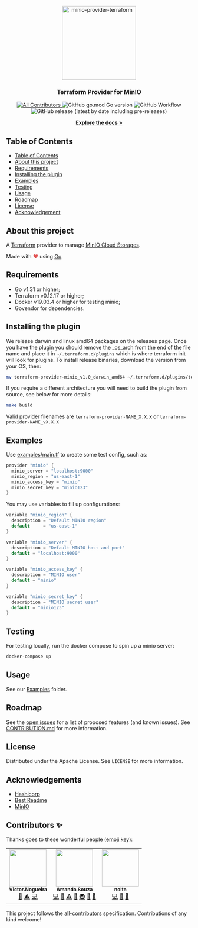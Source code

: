 <p align="center">
  <a href="https://github.com/aminueza/terraform-provider-minio">
    <img src="https://i.imgur.com/yijdDec.png" alt="minio-provider-terraform" width="200">
  </a>
  <h3 align="center" style="font-weight: bold">Terraform Provider for MinIO</h3>
  <p align="center">
    <a href="#contributors-">
      <img alt="All Contributors" src="https://img.shields.io/badge/all_contributors-3-orange.svg?style=flat">
    </a>
    <img alt="GitHub go.mod Go version" src="https://img.shields.io/github/go-mod/go-version/aminueza/terraform-provider-minio">
    <img alt="GitHub Workflow" src="https://github.com/aminueza/terraform-provider-minio/workflows/.github/workflows/go.yml/badge.svg">
    <img alt="GitHub release (latest by date including pre-releases)" src="https://img.shields.io/github/v/release/aminueza/terraform-provider-minio?include_prereleases">
  </p>
  <p align="center">
    <a href="https://github.com/aminueza/terraform-provider-minio/tree/master/docs"><strong>Explore the docs »</strong></a>
  </p>
</p>

## Table of Contents

- [Table of Contents](#table-of-contents)
- [About this project](#about-this-project)
- [Requirements](#requirements)
- [Installing the plugin](#installing-the-plugin)
- [Examples](#examples)
- [Testing](#testing)
- [Usage](#usage)
- [Roadmap](#roadmap)
- [License](#license)
- [Acknowledgement](#acknowledgement)

## About this project

A [Terraform](https://www.terraform.io) provider to manage [MinIO Cloud Storages](https://min.io).

Made with <span style="color: #e25555;">&#9829;</span> using [Go](https://golang.org/).

## Requirements

- Go v1.31 or higher;
- Terraform v0.12.17 or higher;
- Docker v19.03.4 or higher for testing minio;
- Govendor for dependencies.

## Installing the plugin

We release darwin and linux amd64 packages on the releases page. Once you have the plugin you should remove the _os_arch from the end of the file name and place it in `~/.terraform.d/plugins` which is where terraform init will look for plugins. To install release binaries, download the version from your OS, then:

```sh
mv terraform-provider-minio_v1.0_darwin_amd64 ~/.terraform.d/plugins/terraform-provider-minio_v1.0
```

If you require a different architecture you will need to build the plugin from source, see below for more details:

```sh
make build
```

Valid provider filenames are `terraform-provider-NAME_X.X.X` or `terraform-provider-NAME_vX.X.X`

## Examples

Use [examples/main.tf](./examples/main.tf) to create some test config, such as:

```go
provider "minio" {
  minio_server = "localhost:9000"
  minio_region = "us-east-1"
  minio_access_key = "minio"
  minio_secret_key = "minio123"
}
```

You may use variables to fill up configurations:

```go
variable "minio_region" {
  description = "Default MINIO region"
  default     = "us-east-1"
}

variable "minio_server" {
  description = "Default MINIO host and port"
  default = "localhost:9000"
}

variable "minio_access_key" {
  description = "MINIO user"
  default = "minio"
}

variable "minio_secret_key" {
  description = "MINIO secret user"
  default = "minio123"
}
```

## Testing

For testing locally, run the docker compose to spin up a minio server:

```sh
docker-compose up
```

## Usage

See our [Examples](examples/) folder.

## Roadmap

See the [open issues](https://github.com/aminueza/terraform-minio-provider/issues) for a list of proposed features (and known issues). See [CONTRIBUTION.md](./docs/github/CONTRIBUTING.md) for more information.

## License

Distributed under the Apache License. See `LICENSE` for more information.

## Acknowledgements

- [Hashicorp](https://www.hashicorp.com)
- [Best Readme](https://github.com/othneildrew/Best-README-Template)
- [MinIO](https://min.io)

## Contributors ✨

Thanks goes to these wonderful people ([emoji key](https://allcontributors.org/docs/en/emoji-key)):

<!-- ALL-CONTRIBUTORS-LIST:START - Do not remove or modify this section -->
<!-- prettier-ignore-start -->
<!-- markdownlint-disable -->
<table>
  <tr>
    <td align="center"><a href="https://victornogueira.app"><img src="https://avatars2.githubusercontent.com/u/418083?v=4" width="100px;" alt=""/><br /><sub><b>Victor Nogueira</b></sub></a><br /><a href="https://github.com/aminueza/terraform-provider-minio/commits?author=felladrin" title="Documentation">📖</a> <a href="https://github.com/aminueza/terraform-provider-minio/commits?author=felladrin" title="Tests">⚠️</a> <a href="https://github.com/aminueza/terraform-provider-minio/commits?author=felladrin" title="Code">💻</a></td>
    <td align="center"><a href="http://amandasouza.app"><img src="https://avatars0.githubusercontent.com/u/15249711?v=4" width="100px;" alt=""/><br /><sub><b>Amanda Souza</b></sub></a><br /><a href="https://github.com/aminueza/terraform-provider-minio/commits?author=aminueza" title="Code">💻</a> <a href="https://github.com/aminueza/terraform-provider-minio/pulls?q=is%3Apr+reviewed-by%3Aaminueza" title="Reviewed Pull Requests">👀</a> <a href="https://github.com/aminueza/terraform-provider-minio/commits?author=aminueza" title="Tests">⚠️</a> <a href="#projectManagement-aminueza" title="Project Management">📆</a> <a href="#infra-aminueza" title="Infrastructure (Hosting, Build-Tools, etc)">🚇</a> <a href="#ideas-aminueza" title="Ideas, Planning, & Feedback">🤔</a> <a href="https://github.com/aminueza/terraform-provider-minio/commits?author=aminueza" title="Documentation">📖</a></td>
    <td align="center"><a href="https://github.com/nolte"><img src="https://avatars1.githubusercontent.com/u/538808?v=4" width="100px;" alt=""/><br /><sub><b>nolte</b></sub></a><br /><a href="https://github.com/aminueza/terraform-provider-minio/commits?author=nolte" title="Code">💻</a> <a href="#ideas-nolte" title="Ideas, Planning, & Feedback">🤔</a> <a href="https://github.com/aminueza/terraform-provider-minio/commits?author=nolte" title="Documentation">📖</a></td>
  </tr>
</table>
<!-- markdownlint-enable -->
<!-- prettier-ignore-end -->
<!-- ALL-CONTRIBUTORS-LIST:END -->

This project follows the [all-contributors](https://github.com/all-contributors/all-contributors) specification. Contributions of any kind welcome!
